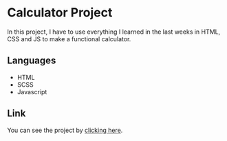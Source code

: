 # Calculator Project

In this project, I have to use everything I learned in the last weeks in HTML, CSS and JS to make a functional calculator.

## Languages

- HTML
- SCSS
- Javascript

## Link

You can see the project by [clicking here](https://vvkdo98.github.io/calculator-project/).
